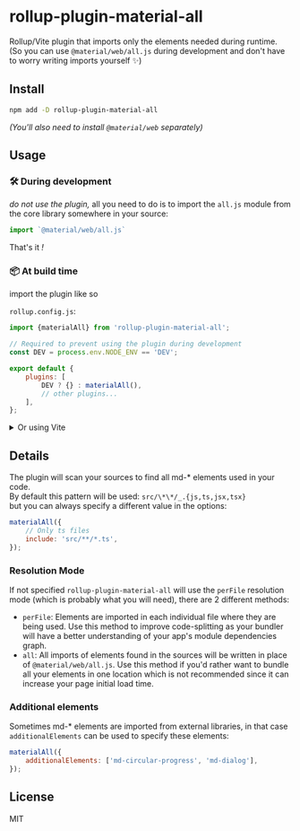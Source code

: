 # rollup-plugin-material-all

Rollup/Vite plugin that imports only the elements needed during runtime.  
(So you can use `@material/web/all.js` during development and don't have to worry writing imports yourself ✨)

## Install

```bash
npm add -D rollup-plugin-material-all
```

_(You'll also need to install `@material/web` separately)_

## Usage

### 🛠️ During development

_do not use the plugin,_ all you need to do is to import the `all.js` module from the core library somewhere in your source:

```js
import `@material/web/all.js`
```

That's it _!_

### 📦 At build time

import the plugin like so

`rollup.config.js`:

```js
import {materialAll} from 'rollup-plugin-material-all';

// Required to prevent using the plugin during development
const DEV = process.env.NODE_ENV == 'DEV';

export default {
	plugins: [
		DEV ? {} : materialAll(),
		// other plugins...
	],
};
```

<details>
<summary>Or using Vite</summary>

`vite.config.js`:

```js
import {materialAll} from 'rollup-plugin-material-all';
import {defineConfig} from 'vite';

export default defineConfig({
	plugins: [
		// Won't be used during dev
		materialAll(),
	],
});
```

</details>

## Details

The plugin will scan your sources to find all md-\* elements used in your code.  
By default this pattern will be used: `src/\*\*/_.{js,ts,jsx,tsx}`  
but you can always specify a different value in the options:

```js
materialAll({
	// Only ts files
	include: 'src/**/*.ts',
});
```

### Resolution Mode

If not specified `rollup-plugin-material-all` will use the `perFile` resolution mode (which is probably what you will need), there are 2 different methods:

- `perFile`: Elements are imported in each individual file where they are being used. Use this method to improve code-splitting as your bundler will have a better understanding of your app's module dependencies graph.
- `all`: All imports of elements found in the sources will be written in place of `@material/web/all.js`. Use this method if you'd rather want to bundle all your elements in one location which is not recommended since it can increase your page initial load time.

### Additional elements

Sometimes md-\* elements are imported from external libraries, in that case `additionalElements` can be used to specify these elements:

```js
materialAll({
	additionalElements: ['md-circular-progress', 'md-dialog'],
});
```

## License

MIT
